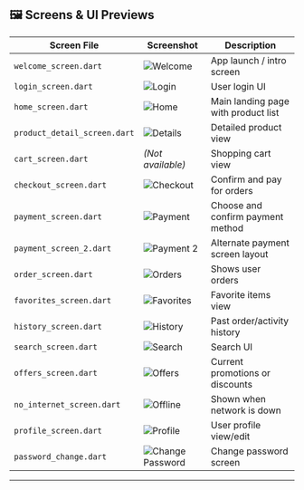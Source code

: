 ## 🖼️ Screens & UI Previews

 

| Screen File | Screenshot | Description |
|-------------|------------|-------------|
| `welcome_screen.dart` | ![Welcome](assets/screenshots/welcom_screen.png) | App launch / intro screen |
| `login_screen.dart` | ![Login](assets/screenshots/login_scren.png) | User login UI |
| `home_screen.dart` | ![Home](assets/screenshots/home_screen.png) | Main landing page with product list |
| `product_detail_screen.dart` | ![Details](assets/screenshots/details_screen.png) | Detailed product view |
| `cart_screen.dart` | *(Not available)* | Shopping cart view |
| `checkout_screen.dart` | ![Checkout](assets/screenshots/checkout_screen.png) | Confirm and pay for orders |
| `payment_screen.dart` | ![Payment](assets/screenshots/payment_screeen.png) | Choose and confirm payment method |
| `payment_screen_2.dart` | ![Payment 2](assets/screenshots/payment_screen_2.png) | Alternate payment screen layout |
| `order_screen.dart` | ![Orders](assets/screenshots/order_screen.png) | Shows user orders |
| `favorites_screen.dart` | ![Favorites](assets/screenshots/fav_screen.png) | Favorite items view |
| `history_screen.dart` | ![History](assets/screenshots/history_screen.png) | Past order/activity history |
| `search_screen.dart` | ![Search](assets/screenshots/search_sccreen.png) | Search UI |
| `offers_screen.dart` | ![Offers](assets/screenshots/offers_screen.png) | Current promotions or discounts |
| `no_internet_screen.dart` | ![Offline](assets/screenshots/no_internet_screen.png) | Shown when network is down |
| `profile_screen.dart` | ![Profile](assets/screenshots/profile_screen.png) | User profile view/edit |
| `password_change.dart` | ![Change Password](assets/screenshots/change_password_screen.png) | Change password screen |
 

---

 

